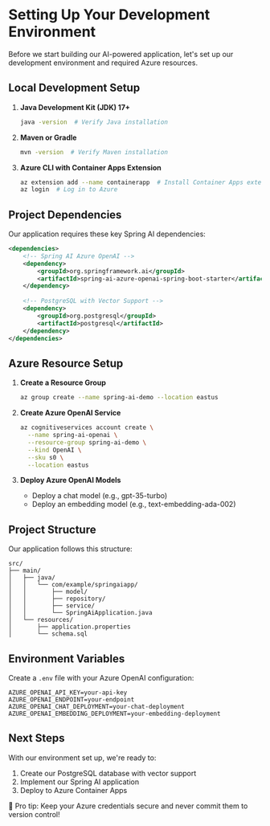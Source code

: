 # Setting Up Your Development Environment

Before we start building our AI-powered application, let's set up our development environment and required Azure resources.

## Local Development Setup

1. **Java Development Kit (JDK) 17+**
   ```bash
   java -version  # Verify Java installation
   ```

2. **Maven or Gradle**
   ```bash
   mvn -version  # Verify Maven installation
   ```

3. **Azure CLI with Container Apps Extension**
   ```bash
   az extension add --name containerapp  # Install Container Apps extension
   az login  # Log in to Azure
   ```

## Project Dependencies

Our application requires these key Spring AI dependencies:

```xml
<dependencies>
    <!-- Spring AI Azure OpenAI -->
    <dependency>
        <groupId>org.springframework.ai</groupId>
        <artifactId>spring-ai-azure-openai-spring-boot-starter</artifactId>
    </dependency>
    
    <!-- PostgreSQL with Vector Support -->
    <dependency>
        <groupId>org.postgresql</groupId>
        <artifactId>postgresql</artifactId>
    </dependency>
</dependencies>
```

## Azure Resource Setup

1. **Create a Resource Group**
   ```bash
   az group create --name spring-ai-demo --location eastus
   ```

2. **Create Azure OpenAI Service**
   ```bash
   az cognitiveservices account create \
     --name spring-ai-openai \
     --resource-group spring-ai-demo \
     --kind OpenAI \
     --sku s0 \
     --location eastus
   ```

3. **Deploy Azure OpenAI Models**
   - Deploy a chat model (e.g., gpt-35-turbo)
   - Deploy an embedding model (e.g., text-embedding-ada-002)

## Project Structure

Our application follows this structure:
```
src/
├── main/
│   ├── java/
│   │   └── com/example/springaiapp/
│   │       ├── model/
│   │       ├── repository/
│   │       ├── service/
│   │       └── SpringAiApplication.java
│   └── resources/
│       ├── application.properties
│       └── schema.sql
```

## Environment Variables

Create a `.env` file with your Azure OpenAI configuration:
```properties
AZURE_OPENAI_API_KEY=your-api-key
AZURE_OPENAI_ENDPOINT=your-endpoint
AZURE_OPENAI_CHAT_DEPLOYMENT=your-chat-deployment
AZURE_OPENAI_EMBEDDING_DEPLOYMENT=your-embedding-deployment
```

## Next Steps

With our environment set up, we're ready to:
1. Create our PostgreSQL database with vector support
2. Implement our Spring AI application
3. Deploy to Azure Container Apps

🔧 Pro tip: Keep your Azure credentials secure and never commit them to version control! 

